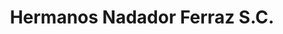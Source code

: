 ---
title: "Hermanos Nadador Ferraz S.C."
url: /alcala-de-henares/hermanos-nadador-ferraz-s-c/
shop: marisco
---